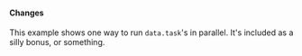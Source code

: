 #### Changes
This example shows one way to run ``data.task``'s in parallel. It's included as a silly bonus, or something.
